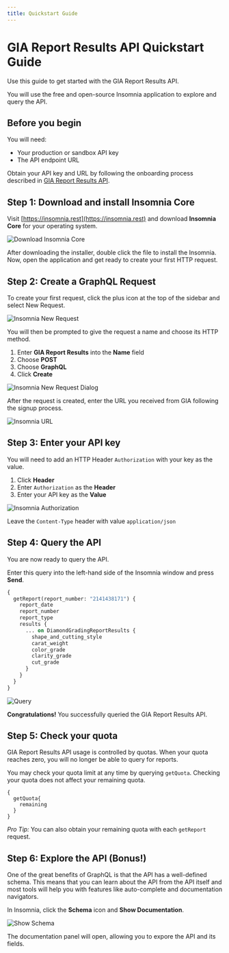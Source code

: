 ```yaml
---
title: Quickstart Guide
---
```


# GIA Report Results API Quickstart Guide

Use this guide to get started with the GIA Report Results API. 

You will use the free and open-source Insomnia application to explore and query the API.

## Before you begin

You will need:

- Your production or sandbox API key
- The API endpoint URL

Obtain your API key and URL by following the onboarding process described in [GIA Report Results API](https://gia.edu/report-results-api).

## Step 1: Download and install Insomnia Core

Visit [https://insomnia.rest](https://insomnia.rest) and download __Insomnia Core__ for your operating system.

![Download Insomnia Core](insomnia-download.png)

After downloading the installer, double click the file to install the Insomnia. Now, open the application and get ready to create your first HTTP request.

## Step 2: Create a GraphQL Request

To create your first request, click the plus icon at the top of the sidebar and select New Request. 

![Insomnia New Request](insomnia-new-request.png)

You will then be prompted to give the request a name and choose its HTTP method.

1. Enter __GIA Report Results__ into the __Name__ field
2. Choose __POST__ 
3. Choose __GraphQL__
4. Click __Create__

![Insomnia New Request Dialog](insomnia-new-request-dialog.png)

After the request is created, enter the URL you received from GIA following the signup process.

![Insomnia URL](insomnia-url.PNG)

## Step 3: Enter your API key

You will need to add an HTTP Header `Authorization` with your key as the value.

1. Click __Header__
2. Enter `Authorization` as the __Header__
3. Enter your API key as the __Value__

![Insomnia Authorization](insomnia-authorization.png)

Leave the `Content-Type` header with value `application/json`

## Step 4: Query the API

You are now ready to query the API. 

Enter this query into the left-hand side of the Insomnia window and press __Send__.

```graphql
{
  getReport(report_number: "2141438171") {
    report_date
    report_number
    report_type
    results {
      ... on DiamondGradingReportResults {
        shape_and_cutting_style
        carat_weight
        color_grade
        clarity_grade
        cut_grade
      }
    }
  }
}
```

![Query](insomnia-query.png)

__Congratulations!__ You successfully queried the GIA Report Results API.

## Step 5: Check your quota

GIA Report Results API usage is controlled by quotas. When your quota reaches zero, you will no longer be able to query for reports.

You may check your quota limit at any time by querying `getQuota`. Checking your quota does not affect your remaining quota.

```
{
  getQuota{
    remaining
  }
}
```

_Pro Tip:_ You can also obtain your remaining quota with each `getReport` request.

## Step 6: Explore the API (Bonus!)

One of the great benefits of GraphQL is that the API has a well-defined schema. This means that you can learn about the API from the API itself and most tools will help you with features like auto-complete and documentation navigators.

In Insomnia, click the __Schema__ icon and __Show Documentation__.

![Show Schema](insomnia-show-schema.png)

The documentation panel will open, allowing you to expore the API and its fields.
